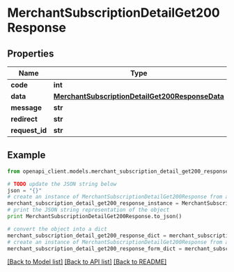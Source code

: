 # MerchantSubscriptionDetailGet200Response


## Properties

Name | Type | Description | Notes
------------ | ------------- | ------------- | -------------
**code** | **int** |  | [optional] 
**data** | [**MerchantSubscriptionDetailGet200ResponseData**](MerchantSubscriptionDetailGet200ResponseData.md) |  | [optional] 
**message** | **str** |  | [optional] 
**redirect** | **str** |  | [optional] 
**request_id** | **str** |  | [optional] 

## Example

```python
from openapi_client.models.merchant_subscription_detail_get200_response import MerchantSubscriptionDetailGet200Response

# TODO update the JSON string below
json = "{}"
# create an instance of MerchantSubscriptionDetailGet200Response from a JSON string
merchant_subscription_detail_get200_response_instance = MerchantSubscriptionDetailGet200Response.from_json(json)
# print the JSON string representation of the object
print MerchantSubscriptionDetailGet200Response.to_json()

# convert the object into a dict
merchant_subscription_detail_get200_response_dict = merchant_subscription_detail_get200_response_instance.to_dict()
# create an instance of MerchantSubscriptionDetailGet200Response from a dict
merchant_subscription_detail_get200_response_form_dict = merchant_subscription_detail_get200_response.from_dict(merchant_subscription_detail_get200_response_dict)
```
[[Back to Model list]](../README.md#documentation-for-models) [[Back to API list]](../README.md#documentation-for-api-endpoints) [[Back to README]](../README.md)


